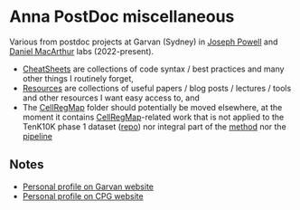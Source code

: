 # Anna PostDoc miscellaneous

Various from postdoc projects at Garvan (Sydney) in [Joseph Powell](https://www.garvan.org.au/about-us/people/jospow) and [Daniel MacArthur](https://www.garvan.org.au/about-us/people/danmac) labs (2022-present).

* [CheatSheets](CheatSheets/) are collections of code syntax / best practices and many other things I routinely forget,
* [Resources](Resources/) are collections of useful papers / blog posts / lectures / tools and other resources I want easy access to, and
* The [CellRegMap](CellRegMap/) folder should potentially be moved elsewhere, at the moment it contains [CellRegMap](https://limix.github.io/CellRegMap/)-related work that is not applied to the TenK10K phase 1 dataset ([repo](https://github.com/annacuomo/TenK10K_analyses_HPC)) nor integral part of the [method](https://github.com/limix/CellRegMap) nor the [pipeline](https://github.com/populationgenomics/cellregmap-pipeline)

## Notes

* [Personal profile on Garvan website](https://www.garvan.org.au/people/researchers/anna-cuomo)
* [Personal profile on CPG website](https://populationgenomics.org.au/person/anna-cuomo-2/)
